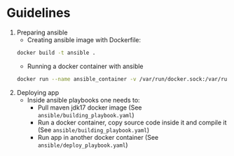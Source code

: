 # Guidelines

1. Preparing ansible
   * Creating ansible image with Dockerfile:
    ```bash
    docker build -t ansible .
    ```
   * Running a docker container with ansible
    ```bash
    docker run --name ansible_container -v /var/run/docker.sock:/var/run/docker.sock ansible
    ```
2. Deploying app
   * Inside ansible playbooks one needs to:
      * Pull maven jdk17 docker image (See `ansible/building_playbook.yaml`)
      * Run a docker container, copy source code inside it and compile it (See `ansible/building_playbook.yaml`)
      * Run app in another docker container (See `ansible/deploy_playbook.yaml`)